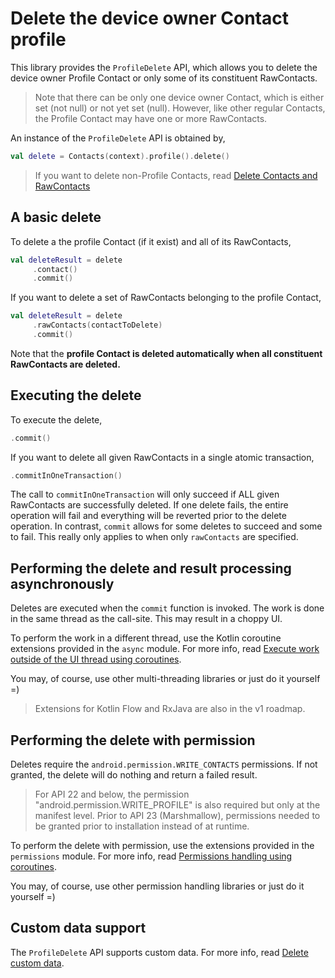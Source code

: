# Delete the device owner Contact profile

This library provides the `ProfileDelete` API, which allows you to delete the device owner Profile 
Contact or only some of its constituent RawContacts.

> Note that there can be only one device owner Contact, which is either set (not null) or not yet 
> set (null). However, like other regular Contacts, the Profile Contact may have one or more
> RawContacts.

An instance of the `ProfileDelete` API is obtained by,

```kotlin
val delete = Contacts(context).profile().delete()
```

> If you want to delete non-Profile Contacts, read [Delete Contacts and RawContacts](/docs/delete-contacts.md)

## A basic delete

To delete a the profile Contact (if it exist) and all of its RawContacts,

```kotlin
val deleteResult = delete
     .contact()
     .commit()
```

If you want to delete a set of RawContacts belonging to the profile Contact,

```kotlin
val deleteResult = delete
     .rawContacts(contactToDelete)
     .commit()
```

Note that the **profile Contact is deleted automatically when all constituent RawContacts are deleted.**

## Executing the delete

To execute the delete,

```kotlin
.commit()
```

If you want to delete all given RawContacts in a single atomic transaction,

```kotlin
.commitInOneTransaction()
```

The call to `commitInOneTransaction` will only succeed if ALL given RawContacts are successfully 
deleted. If one delete fails, the entire operation will fail and everything will be reverted prior 
to the delete operation. In contrast, `commit` allows for some deletes to succeed and some to fail.
This really only applies to when only `rawContacts` are specified.

## Performing the delete and result processing asynchronously

Deletes are executed when the `commit` function is invoked. The work is done in the same thread as
the call-site. This may result in a choppy UI.

To perform the work in a different thread, use the Kotlin coroutine extensions provided in the `async` module.
For more info, read [Execute work outside of the UI thread using coroutines](/docs/async/async-execution.md).

You may, of course, use other multi-threading libraries or just do it yourself =)

> Extensions for Kotlin Flow and RxJava are also in the v1 roadmap.

## Performing the delete with permission

Deletes require the `android.permission.WRITE_CONTACTS` permissions. If not granted, the delete
will do nothing and return a failed result.

> For API 22 and below, the permission "android.permission.WRITE_PROFILE" is also required but
> only at the manifest level. Prior to API 23 (Marshmallow), permissions needed to be granted
> prior to installation instead of at runtime.

To perform the delete with permission, use the extensions provided in the `permissions` module.
For more info, read [Permissions handling using coroutines](/docs/permissions/permissions-handling.md).

You may, of course, use other permission handling libraries or just do it yourself =)

## Custom data support

The `ProfileDelete` API supports custom data. For more info, read [Delete custom data](/docs/customdata/delete-custom-data.md).
